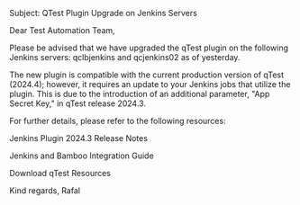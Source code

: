 Subject: QTest Plugin Upgrade on Jenkins Servers

Dear Test Automation Team,

Please be advised that we have upgraded the qTest plugin on the following Jenkins servers: qclbjenkins and qcjenkins02 as of yesterday.

The new plugin is compatible with the current production version of qTest (2024.4); however, it requires an update to your Jenkins jobs that utilize the plugin. This is due to the introduction of an additional parameter, "App Secret Key," in qTest release 2024.3.

For further details, please refer to the following resources:

Jenkins Plugin 2024.3 Release Notes

Jenkins and Bamboo Integration Guide

Download qTest Resources


Kind regards,
Rafal

